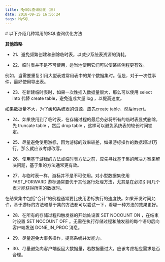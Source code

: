 ```yaml
---
title: MySQL查询优化（三）
date: 2018-09-15 16:56:24
tags: MySQL
---
```

<meta name="referrer" content="no-referrer" />
# 以下介绍几种常用的SQL查询优化方法

**其他策略** 

- 21、避免频繁创建和删除临时表，以减少系统表资源的消耗。

- 22、临时表并不是不可使用，适当地使用它们可以使某些例程更有效。

例如，当需要重复引用大型表或常用表中的某个数据集时。但是，对于一次性事件，最好使用导出表。

- 23、在新建临时表时，如果一次性插入数据量很大，那么可以使用 select into 代替 create table，避免造成大量 log ，以提高速度。

如果数据量不大，为了缓和系统表的资源，应先create table，然后insert。

- 24、如果使用到了临时表，在存储过程的最后务必将所有的临时表显式删除，先 truncate table ，然后 drop table ，这样可以避免系统表的较长时间锁定。

- 25、尽量避免使用游标，因为游标的效率较差，如果游标操作的数据超过1万行，那么就应该考虑改写。

- 26、使用基于游标的方法或临时表方法之前，应先寻找基于集的解决方案来解决问题，基于集的方法通常更有效。

- 27、与临时表一样，游标并不是不可使用。对小型数据集使用 FAST_FORWARD 游标通常要优于其他逐行处理方法，尤其是在必须引用几个表才能获得所需的数据时。

在结果集中包括“合计”的例程通常要比使用游标执行的速度快。如果开发时间允许，基于游标的方法和基于集的方法都可以尝试一下，看哪一种方法的效果更好。

- 28、在所有的存储过程和触发器的开始处设置 SET NOCOUNT ON ，在结束时设置 SET NOCOUNT OFF 。无需在执行存储过程和触发器的每个语句后向客户端发送 DONE_IN_PROC 消息。

- 29、尽量避免大事务操作，提高系统并发能力。

- 30、尽量避免向客户端返回大数据量，若数据量过大，应该考虑相应需求是否合理。